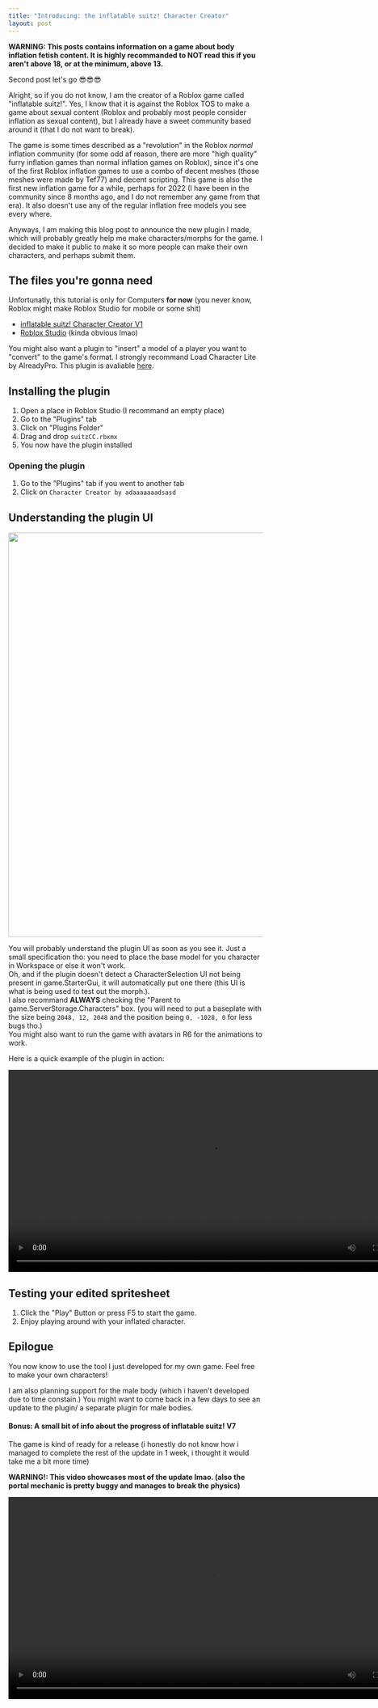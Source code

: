 ```yaml
---
title: "Introducing: the inflatable suitz! Character Creator"
layout: post
---
```


**WARNING: This posts contains information on a game about body inflation fetish content. It is highly recommanded to NOT read this if you aren't above 18, or at the minimum, above 13.**

Second post let's go 😎😎😎

Alright, so if you do not know, I am the creator of a Roblox game called "inflatable suitz!". Yes, I know that it is against the Roblox TOS to make a game about sexual content (Roblox and probably most people consider inflation as sexual content), but I already have a sweet community based around it (that I do not want to break).

The game is some times described as a "revolution" in the Roblox *normal* inflation community (for some odd af reason, there are more "high quality" furry inflation games than normal inflation games on Roblox), since it's one of the first Roblox inflation games to use a combo of decent meshes (those meshes were made by Tef77) and decent scripting. This game is also the first new inflation game for a while, perhaps for 2022 (I have been in the community since 8 months ago, and I do not remember any game from that era). It also doesn't use any of the regular inflation free models you see every where.

Anyways, I am making this blog post to announce the new plugin I made, which will probably greatly help me make characters/morphs for the game. I decided to make it public to make it so more people can make their own characters, and perhaps submit them.

## The files you're gonna need
Unfortunatly, this tutorial is only for Computers **for now** (you never know, Roblox might make Roblox Studio for mobile or some shit)
- [inflatable suitz! Character Creator V1](https://adaaaaaaadsasd.github.io/assets/fwoompsuitz/suitzCC.rbxmx)
- [Roblox Studio](https://www.roblox.com/create) (kinda obvious lmao)

You might also want a plugin to "insert" a model of a player you want to "convert" to the game's format. I strongly recommand Load Character Lite by AlreadyPro. This plugin is avaliable [here](https://www.roblox.com/library/752585459/Load-Character-Lite).

## Installing the plugin
1. Open a place in Roblox Studio (I recommand an empty place)
2. Go to the "Plugins" tab
3. Click on "Plugins Folder"
4. Drag and drop `suitzCC.rbxmx`
5. You now have the plugin installed

### Opening the plugin
1. Go to the "Plugins" tab if you went to another tab
2. Click on `Character Creator by adaaaaaaadsasd`

## Understanding the plugin UI
<div align="center">
    <img src="https://adaaaaaaadsasd.github.io/assets/fwoompsuitz/suitzCC-ui.png" width="800" />
</div>

You will probably understand the plugin UI as soon as you see it. Just a small specification tho: you need to place the base model for you character in Workspace or else it won't work.<br>Oh, and if the plugin doesn't detect a CharacterSelection UI not being present in game.StarterGui, it will automatically put one there (this UI is what is being used to test out the morph.).<br>I also recommand **ALWAYS** checking the "Parent to game.ServerStorage.Characters" box. (you will need to put a baseplate with the size being `2048, 12, 2048` and the position being `0, -1028, 0` for less bugs tho.)<br>You might also want to run the game with avatars in R6 for the animations to work.

Here is a quick example of the plugin in action:

<div align="center">
	<video width="800" controls><source src="https://adaaaaaaadsasd.github.io/assets/fwoompsuitz/suitzCC-example.mp4" type="video/mp4">Your browser does not support the video tag.</video> 
</div>

## Testing your edited spritesheet
1. Click the "Play" Button or press F5 to start the game.
2. Enjoy playing around with your inflated character.

## Epilogue
You now know to use the tool I just developed for my own game. Feel free to make your own characters!

I am also planning support for the male body (which i haven't developed due to time constain.) You might want to come back in a few days to see an update to the plugin/ a separate plugin for male bodies.

#### Bonus: A small bit of info about the progress of inflatable suitz! V7
The game is kind of ready for a release (i honestly do not know how i managed to complete the rest of the update in 1 week, i thought it would take me a bit more time)

**WARNING!: This video showcases most of the update lmao. (also the portal mechanic is pretty buggy and manages to break the physics)**

<div align="center">
	<video width="800" controls><source src="https://adaaaaaaadsasd.github.io/assets/fwoompsuitz/suitzV7-preview1.mp4" type="video/mp4">Your browser does not support the video tag.</video> 
</div>